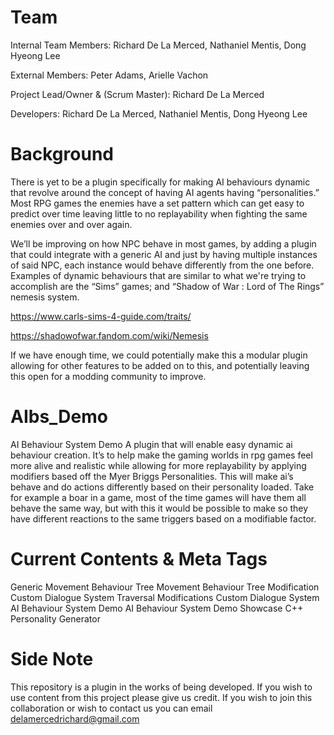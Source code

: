 # Team
Internal Team Members: Richard De La Merced, Nathaniel Mentis, Dong Hyeong Lee 

External Members: Peter Adams, Arielle Vachon

Project Lead/Owner & (Scrum Master): Richard De La Merced

Developers: Richard De La Merced, Nathaniel Mentis, Dong Hyeong Lee 


# Background
There is yet to be a plugin specifically for making AI behaviours dynamic that revolve around the concept of having AI agents having “personalities.” Most RPG games the enemies have a set pattern which can get easy to predict over time leaving little to no replayability when fighting the same enemies over and over again. 

We’ll be improving on how NPC behave in most games, by adding a plugin that could integrate with a generic AI and just by having multiple instances of said NPC, each instance would behave differently from the one before. 
Examples of dynamic behaviours that are similar to what we're trying to accomplish are the “Sims” games; and “Shadow of War : Lord of The Rings” nemesis system.

https://www.carls-sims-4-guide.com/traits/

https://shadowofwar.fandom.com/wiki/Nemesis

If we have enough time, we could potentially make this a modular plugin allowing for other features to be added on to this, and potentially leaving this open for a modding community to improve.


# AIbs_Demo
AI Behaviour System Demo
	A plugin that will enable easy dynamic ai behaviour creation. It’s to help make the gaming worlds in rpg games feel more alive and realistic while allowing for more replayability by applying modifiers based off the Myer Briggs Personalities. This will make ai’s behave and do actions differently based on their personality loaded. Take for example a boar in a game, most of the time games will have them all behave the same way, but with this it would be possible to make so they have different reactions to the same triggers based on a modifiable factor.

# Current Contents & Meta Tags
Generic Movement Behaviour Tree 
Movement Behaviour Tree Modification
Custom Dialogue System Traversal Modifications
Custom Dialogue System
AI Behaviour System Demo
AI Behaviour System Demo Showcase
C++ Personality Generator

# Side Note
This repository is a plugin in the works of being developed. If you wish to use content from this project please give us credit. If you wish to join this collaboration or wish to contact us you can email delamercedrichard@gmail.com 
